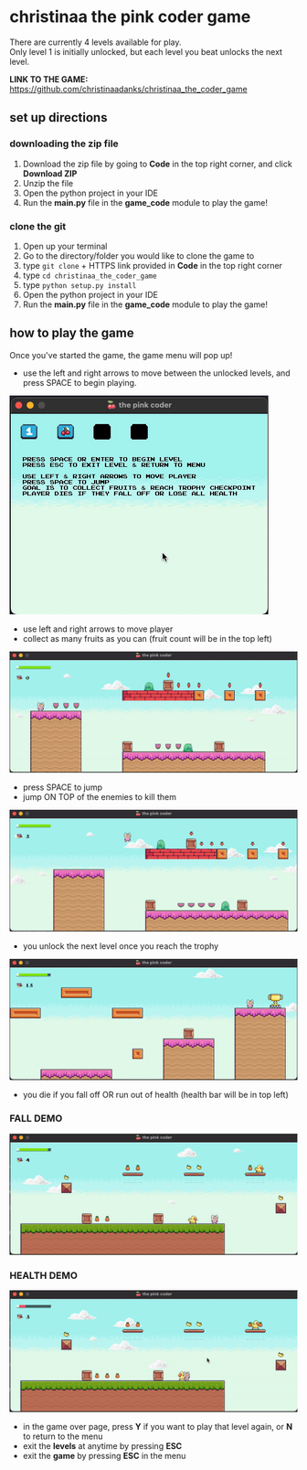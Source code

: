 # christinaa the pink coder game
There are currently 4 levels available for play.  
Only level 1 is initially unlocked, but each level you beat unlocks the next level.  

**LINK TO THE GAME:** https://github.com/christinaadanks/christinaa_the_coder_game
## set up directions
### downloading the zip file
1. Download the zip file by going to **Code** in the top right corner, and click **Download ZIP**
2. Unzip the file
3. Open the python project in your IDE
4. Run the **main.py** file in the **game_code** module to play the game!

### clone the git
1. Open up your terminal
2. Go to the directory/folder you would like to clone the game to
3. type `git clone` + HTTPS link provided in **Code** in the top right corner
4. type `cd christinaa_the_coder_game`
5. type `python setup.py install`
6. Open the python project in your IDE
7. Run the **main.py** file in the **game_code** module to play the game!

## how to play the game
Once you've started the game, the game menu will pop up!

- use the left and right arrows to move between the unlocked levels, and press SPACE to begin playing.  

![Main Game Menu](readme_images/game_menu.gif)

- use left and right arrows to move player
- collect as many fruits as you can (fruit count will be in the top left)

![Fruit Demo](readme_images/fruit.gif)

- press SPACE to jump
- jump ON TOP of the enemies to kill them

![Enemy Demo](readme_images/enemies.gif)

- you unlock the next level once you reach the trophy

![Win Demo](readme_images/win.gif)

- you die if you fall off OR run out of health (health bar will be in top left)
### FALL DEMO
![Fall Demo](readme_images/fall.gif)
### HEALTH DEMO
![Health Demo](readme_images/hit_death.gif)

- in the game over page, press **Y** if you want to play that level again, or **N** to return to the menu
- exit the **levels** at anytime by pressing **ESC**
- exit the **game** by pressing **ESC** in the menu
